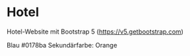 # Hotel

Hotel-Website mit Bootstrap 5 (https://v5.getbootstrap.com)


Blau #0178ba
Sekundärfarbe: Orange

